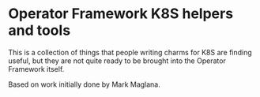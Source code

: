 Operator Framework K8S helpers and tools
========================================

This is a collection of things that people writing charms for K8S are finding
useful, but they are not quite ready to be brought into the Operator Framework
itself.

Based on work initially done by Mark Maglana.
